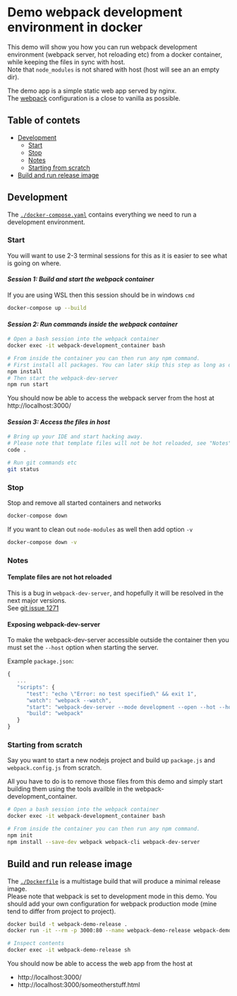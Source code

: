# Demo webpack development environment in docker

This demo will show you how you can run webpack development environment (webpack server, hot reloading etc) from a docker container, while keeping the files in sync with host.  
Note that `node_modules` is not shared with host (host will see an an empty dir).

The demo app is a simple static web app served by nginx.  
The [webpack](https://webpack.js.org/guides/) configuration is a close to vanilla as possible.


## Table of contets

- [Development](./README.MD#Development)
  - [Start](./README.MD#Start)
  - [Stop](./README.MD#Stop)
  - [Notes](./README.md#Notes)
  - [Starting from scratch](./README.md#Starting-from-scratch)
- [Build and run release image](./README.MD#Build-and-run-release-image)


## Development

The [`./docker-compose.yaml`](./docker-compose.yaml) contains everything we need to run a development environment.

### Start

You will want to use 2-3 terminal sessions for this as it is easier to see what is going on where.

#### _Session 1: Build and start the webpack container_  

If you are using WSL then this session should be in windows `cmd`
```sh
docker-compose up --build
```

#### _Session 2: Run commands inside the webpack container_  

```sh
# Open a bash session into the webpack container
docker exec -it webpack-development_container bash

# From inside the container you can then run any npm command.
# First install all packages. You can later skip this step as long as docker volume "webpack_node-modules" still exist.
npm install
# Then start the webpack-dev-server
npm run start
```
You should now be able to access the webpack server from the host at http://localhost:3000/

#### _Session 3: Access the files in host_  

```sh
# Bring up your IDE and start hacking away. 
# Please note that template files will not be hot reloaded, see "Notes" down below
code .

# Run git commands etc
git status
```

### Stop

Stop and remove all started containers and networks

```sh
docker-compose down
```

If you want to clean out `node-modules` as well then add option `-v`

```sh
docker-compose down -v
```


### Notes

#### Template files are not hot reloaded

This is a bug in `webpack-dev-server`, and hopefully it will be resolved in the next major versions.  
See [git issue 1271](https://github.com/webpack/webpack-dev-server/issues/1271)

#### Exposing webpack-dev-server

To make the webpack-dev-server accessible outside the container then you must set the `--host` option when starting the server.  

Example `package.json`:
```js
{
   ...
   "scripts": {
      "test": "echo \"Error: no test specified\" && exit 1",
      "watch": "webpack --watch",
      "start": "webpack-dev-server --mode development --open --hot --host 0.0.0.0",
      "build": "webpack"
   }
}
```


### Starting from scratch

Say you want to start a new nodejs project and build up `package.js` and `webpack.config.js` from scratch.  

All you have to do is to remove those files from this demo and simply start building them using the tools availble in the webpack-development_container.

```sh
# Open a bash session into the webpack container
docker exec -it webpack-development_container bash

# From inside the container you can then run any npm command.
npm init
npm install --save-dev webpack webpack-cli webpack-dev-server
```


## Build and run release image

The [`./Dockerfile`](./Dockerfile) is a multistage build that will produce a minimal release image.  
Please note that webpack is set to development mode in this demo. You should add your own configuration for webpack production mode (mine tend to differ from project to project).

```sh
docker build -t webpack-demo-release .
docker run -it --rm -p 3000:80 --name webpack-demo-release webpack-demo-release

# Inspect contents
docker exec -it webpack-demo-release sh
```
You should now be able to access the web app from the host at 
- http://localhost:3000/
- http://localhost:3000/someotherstuff.html